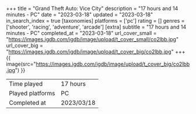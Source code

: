 +++
title = "Grand Theft Auto: Vice City"
description = "17 hours and 14 minutes - PC"
date = "2023-03-18"
updated = "2023-03-18"
in_search_index = true
[taxonomies]
platforms = ['pc']
rating = []
genres = ['shooter', 'racing', 'adventure', 'arcade']
[extra]
subtitle = "17 hours and 14 minutes - PC"
completed_at = "2023-03-18"
url_cover_small = "https://images.igdb.com/igdb/image/upload/t_cover_small/co2lbb.jpg"
url_cover_big = "https://images.igdb.com/igdb/image/upload/t_cover_big/co2lbb.jpg"
+++
{{ image(src="https://images.igdb.com/igdb/image/upload/t_cover_big/co2lbb.jpg") }}

|              |            |
| ------------ | ---------- |
| Time played  | 17 hours |
| Played platforms    | PC |
| Completed at | 2023/03/18 |



